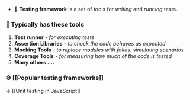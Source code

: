 - 📝 **Testing framework**  is a set of tools for *writing* and *running* tests.

### 📌 Typically has these tools 

1. **Test runner** - *for executing tests*
2. **Assertion Libraries** - *to check the code behaves as expected*
3. **Mocking Tools** - *to replace modules with fakes. simulating scenarios*
4. **Coverage Tools** - *for measuring how much of the code is tested*
5. **Many others ....**

### ⚙ [[Popular testing frameworks]]

→ [[Unit testing in JavaScript]]
